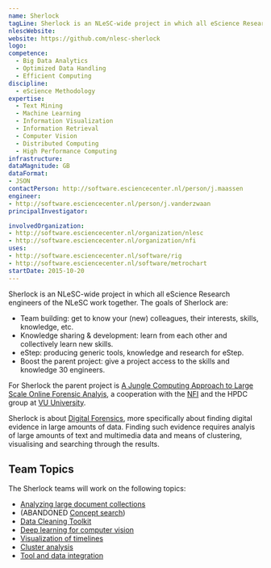 ```yaml
---
name: Sherlock
tagLine: Sherlock is an NLeSC-wide project in which all eScience Research engineers of the NLeSC work together.
nlescWebsite:
website: https://github.com/nlesc-sherlock
logo:
competence:
  - Big Data Analytics
  - Optimized Data Handling
  - Efficient Computing
discipline:
  - eScience Methodology
expertise:
  - Text Mining
  - Machine Learning
  - Information Visualization
  - Information Retrieval
  - Computer Vision
  - Distributed Computing
  - High Performance Computing
infrastructure:
dataMagnitude: GB
dataFormat:
- JSON
contactPerson: http://software.esciencecenter.nl/person/j.maassen
engineer:
- http://software.esciencecenter.nl/person/j.vanderzwaan
principalInvestigator:

involvedOrganization:
- http://software.esciencecenter.nl/organization/nlesc
- http://software.esciencecenter.nl/organization/nfi
uses:
- http://software.esciencecenter.nl/software/rig
- http://software.esciencecenter.nl/software/metrochart
startDate: 2015-10-20
---
```


Sherlock is an NLeSC-wide project in which all eScience Research engineers of the NLeSC work together. The goals of Sherlock are:

  - Team building: get to know your (new) colleagues, their interests, skills, knowledge, etc.
  - Knowledge sharing & development: learn from each other and collectively learn new skills.
  - eStep: producing generic tools, knowledge and research for eStep.
  - Boost the parent project: give a project access to the skills and knowledge 30 engineers.

For Sherlock the parent project is [A Jungle Computing Approach to Large Scale Online Forensic Analyis](https://www.esciencecenter.nl/project/a-jungle-computing-approach-to-large-scale-online-forensic-analysis), a cooperation with the [NFI](http://www.nederlandsforensischinstituut.nl/) and the HPDC group at
[VU University](http://www.cs.vu.nl/en/research/computer-systems/hpdc/).

Sherlock is about [Digital Forensics](https://en.wikipedia.org/wiki/Digital_forensics), more specifically about finding digital evidence in large amounts of data. Finding such evidence requires analyis of large amounts of text and multimedia data and means of clustering, visualising and searching through the results.

## Team Topics

The Sherlock teams will work on the following topics:

- [Analyzing large document collections](https://github.com/NLeSC/Sherlock/blob/master/topics/analyzing_document_collections/analyzing_large_document_collections.md)
- (ABANDONED [Concept search](https://github.com/NLeSC/Sherlock/blob/master/topics/concept_search/README.md))
- [Data Cleaning Toolkit](https://github.com/nlesc-sherlock/Sherlock/blob/master/topics/data_cleaning_toolkit/README.md)
- [Deep learning for computer vision](https://github.com/NLeSC/Sherlock/blob/master/topics/deeplearning/deeplearning4computervision.md)
- [Visualization of timelines](https://github.com/NLeSC/Sherlock/tree/master/topics/timeline-visualization)
- [Cluster analysis](https://github.com/NLeSC/Sherlock/blob/master/topics/clusteranalysis/readme.md)
- [Tool and data integration](https://github.com/NLeSC/Sherlock/blob/master/topics/data_tools_integration/README.md)
